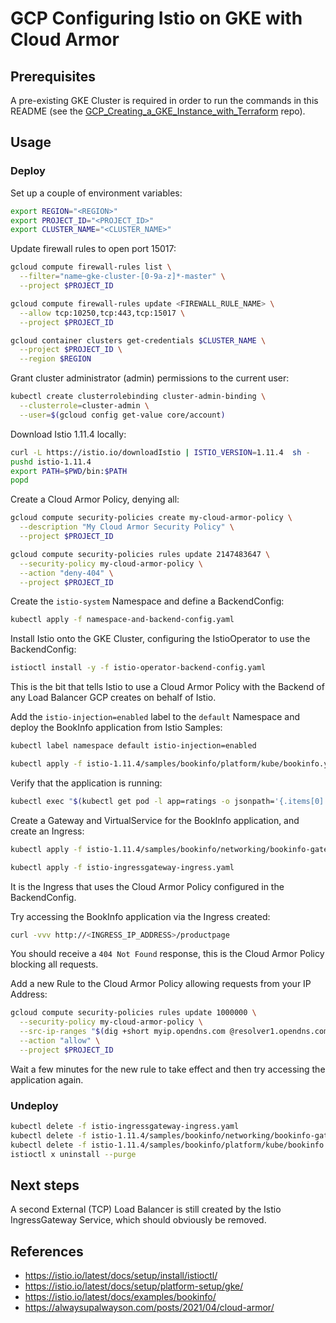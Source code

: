 # GCP Configuring Istio on GKE with Cloud Armor

## Prerequisites
A pre-existing GKE Cluster is required in order to run the commands in this README (see the [GCP_Creating_a_GKE_Instance_with_Terraform](https://github.com/rigoford/GCP_Creating_a_GKE_Instance_with_Terraform) repo).

## Usage
### Deploy
Set up a couple of environment variables:
```bash
export REGION="<REGION>"
export PROJECT_ID="<PROJECT_ID>"
export CLUSTER_NAME="<CLUSTER_NAME>"
```

Update firewall rules to open port 15017:
```bash
gcloud compute firewall-rules list \
  --filter="name~gke-cluster-[0-9a-z]*-master" \
  --project $PROJECT_ID

gcloud compute firewall-rules update <FIREWALL_RULE_NAME> \
  --allow tcp:10250,tcp:443,tcp:15017 \
  --project $PROJECT_ID

gcloud container clusters get-credentials $CLUSTER_NAME \
  --project $PROJECT_ID \
  --region $REGION
```

Grant cluster administrator (admin) permissions to the current user:
```bash
kubectl create clusterrolebinding cluster-admin-binding \
  --clusterrole=cluster-admin \
  --user=$(gcloud config get-value core/account)
```

Download Istio 1.11.4 locally:
```bash
curl -L https://istio.io/downloadIstio | ISTIO_VERSION=1.11.4  sh -
pushd istio-1.11.4
export PATH=$PWD/bin:$PATH
popd
```

Create a Cloud Armor Policy, denying all:
```bash
gcloud compute security-policies create my-cloud-armor-policy \
  --description "My Cloud Armor Security Policy" \
  --project $PROJECT_ID

gcloud compute security-policies rules update 2147483647 \
  --security-policy my-cloud-armor-policy \
  --action "deny-404" \
  --project $PROJECT_ID
```

Create the `istio-system` Namespace and define a BackendConfig:
```bash
kubectl apply -f namespace-and-backend-config.yaml
```

Install Istio onto the GKE Cluster, configuring the IstioOperator to use the BackendConfig:
```bash
istioctl install -y -f istio-operator-backend-config.yaml
```
This is the bit that tells Istio to use a Cloud Armor Policy with the Backend of any Load Balancer GCP creates on behalf of Istio.


Add the `istio-injection=enabled` label to the `default` Namespace and deploy the BookInfo application from Istio Samples: 
```bash
kubectl label namespace default istio-injection=enabled

kubectl apply -f istio-1.11.4/samples/bookinfo/platform/kube/bookinfo.yaml
```

Verify that the application is running:
```bash
kubectl exec "$(kubectl get pod -l app=ratings -o jsonpath='{.items[0].metadata.name}')" -c ratings -- curl -sS productpage:9080/productpage | grep -o "<title>.*</title>"

```

Create a Gateway and VirtualService for the BookInfo application, and create an Ingress:
```bash
kubectl apply -f istio-1.11.4/samples/bookinfo/networking/bookinfo-gateway.yaml

kubectl apply -f istio-ingressgateway-ingress.yaml
```
It is the Ingress that uses the Cloud Armor Policy configured in the BackendConfig.

Try accessing the BookInfo application via the Ingress created:
```bash
curl -vvv http://<INGRESS_IP_ADDRESS>/productpage
```
You should receive a `404 Not Found` response, this is the Cloud Armor Policy blocking all requests.

Add a new Rule to the Cloud Armor Policy allowing requests from your IP Address:
```bash
gcloud compute security-policies rules update 1000000 \
  --security-policy my-cloud-armor-policy \
  --src-ip-ranges "$(dig +short myip.opendns.com @resolver1.opendns.com)/32" \
  --action "allow" \
  --project $PROJECT_ID
```
Wait a few minutes for the new rule to take effect and then try accessing the application again.

### Undeploy
```bash
kubectl delete -f istio-ingressgateway-ingress.yaml
kubectl delete -f istio-1.11.4/samples/bookinfo/networking/bookinfo-gateway.yaml
kubectl delete -f istio-1.11.4/samples/bookinfo/platform/kube/bookinfo.yaml
istioctl x uninstall --purge
```

## Next steps
A second External (TCP) Load Balancer is still created by the Istio IngressGateway Service, which should obviously be removed.

## References
- https://istio.io/latest/docs/setup/install/istioctl/
- https://istio.io/latest/docs/setup/platform-setup/gke/
- https://istio.io/latest/docs/examples/bookinfo/
- https://alwaysupalwayson.com/posts/2021/04/cloud-armor/
